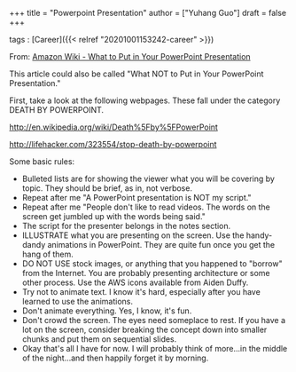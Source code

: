 +++
title = "Powerpoint Presentation"
author = ["Yuhang Guo"]
draft = false
+++

tags
: [Career]({{< relref "20201001153242-career" >}})

From: [Amazon Wiki - What to Put in Your PowerPoint Presentation](https://w.amazon.com/index.php/What%20to%20Put%20in%20Your%20PowerPoint%20Presentation)

This article could also be called "What NOT to Put in Your PowerPoint Presentation."

First, take a look at the following webpages. These fall under the category DEATH BY POWERPOINT.

<http://en.wikipedia.org/wiki/Death%5Fby%5FPowerPoint>

<http://lifehacker.com/323554/stop-death-by-powerpoint>

Some basic rules:

-   Bulleted lists are for showing the viewer what you will be covering by topic. They should be brief, as in, not verbose.
-   Repeat after me "A PowerPoint presentation is NOT my script."
-   Repeat after me "People don't like to read videos. The words on the screen get jumbled up with the words being said."
-   The script for the presenter belongs in the notes section.
-   ILLUSTRATE what you are presenting on the screen. Use the handy-dandy animations in PowerPoint. They are quite fun once you get the hang of them.
-   DO NOT USE stock images, or anything that you happened to "borrow" from the Internet. You are probably presenting architecture or some other process. Use the AWS icons available from Aiden Duffy.
-   Try not to animate text. I know it's hard, especially after you have learned to use the animations.
-   Don't animate everything. Yes, I know, it's fun.
-   Don't crowd the screen. The eyes need someplace to rest. If you have a lot on the screen, consider breaking the concept down into smaller chunks and put them on sequential slides.
-   Okay that's all I have for now. I will probably think of more...in the middle of the night...and then happily forget it by morning.
